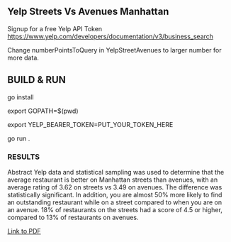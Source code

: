 ## Yelp Streets Vs Avenues Manhattan

Signup for a free Yelp API Token  https://www.yelp.com/developers/documentation/v3/business_search

Change numberPointsToQuery in YelpStreetAvenues to larger number for more data.

## BUILD & RUN

go install

export GOPATH=$(pwd)

export YELP_BEARER_TOKEN=PUT_YOUR_TOKEN_HERE

go run .

### RESULTS 

Abstract
Yelp data and statistical sampling was used to determine that the average restaurant is better on Manhattan streets than avenues, with an average rating of 3.62 on streets vs 3.49 on avenues. The difference was statistically significant. In addition, you are almost 50% more likely to find an outstanding restaurant while on a street compared to when you are on an avenue. 18% of restaurants on the streets had a score of 4.5 or higher, compared to 13% of restaurants on avenues.

[Link to PDF](https://github.com/Bellspringsteen/other.nyc/blob/master/YelpStreetsAvenues/StreetsVsAvenues.pdf)